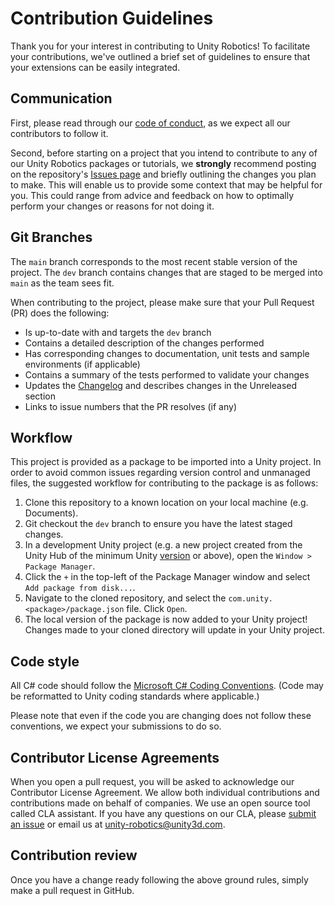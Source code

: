 # Contribution Guidelines

Thank you for your interest in contributing to Unity Robotics! To facilitate your 
contributions, we've outlined a brief set of guidelines to ensure that your extensions 
can be easily integrated.

## Communication

First, please read through our
[code of conduct](CODE_OF_CONDUCT.md),
as we expect all our contributors to follow it.

Second, before starting on a project that you intend to contribute to any of our
Unity Robotics packages or tutorials, we **strongly** recommend posting on the repository's
[Issues page](https://github.com/Unity-Technologies/URDF-Importer/issues) and
briefly outlining the changes you plan to make. This will enable us to provide
some context that may be helpful for you. This could range from advice and
feedback on how to optimally perform your changes or reasons for not doing it.

## Git Branches

The `main` branch corresponds to the most recent stable version of the project. The `dev` branch
contains changes that are staged to be merged into `main` as the team sees fit.

When contributing to the project, please make sure that your Pull Request (PR)
does the following:

- Is up-to-date with and targets the `dev` branch
- Contains a detailed description of the changes performed
- Has corresponding changes to documentation, unit tests and sample environments (if
  applicable)
- Contains a summary of the tests performed to validate your changes
- Updates the [Changelog](com.unity.robotics.urdf-importer/CHANGELOG.md) and describes changes in the Unreleased section
- Links to issue numbers that the PR resolves (if any)

## Workflow

This project is provided as a package to be imported into a Unity project. In order to avoid common issues regarding version control and unmanaged files, the suggested workflow for contributing to the package is as follows:

1. Clone this repository to a known location on your local machine (e.g. Documents).
2. Git checkout the `dev` branch to ensure you have the latest staged changes.
3. In a development Unity project (e.g. a new project created from the Unity Hub of the minimum Unity [version](README.md) or above), open the `Window > Package Manager`.
4. Click the `+` in the top-left of the Package Manager window and select `Add package from disk...`.
5. Navigate to the cloned repository, and select the `com.unity.<package>/package.json` file. Click `Open`.
6. The local version of the package is now added to your Unity project! Changes made to your cloned directory will update in your Unity project.

<!-- ## Continuous Integration (CI)

We run continuous integration on all PRs; all tests must be passing before the PR is merged. -->

## Code style

All C# code should follow the [Microsoft C# Coding Conventions](https://docs.microsoft.com/en-us/dotnet/csharp/programming-guide/inside-a-program/coding-conventions). (Code may be reformatted to Unity coding standards where applicable.)

Please note that even if the code you are changing does not follow these conventions,
we expect your submissions to do so.

## Contributor License Agreements

When you open a pull request, you will be asked to acknowledge our Contributor
License Agreement. We allow both individual contributions and contributions made
on behalf of companies. We use an open source tool called CLA assistant. If you
have any questions on our CLA, please
[submit an issue](https://github.com/Unity-Technologies/URDF-Importer/issues) or
email us at [unity-robotics@unity3d.com](mailto:unity-robotics@unity3d.com).

## Contribution review

Once you have a change ready following the above ground rules, simply make a 
pull request in GitHub.